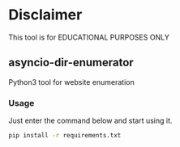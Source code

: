 # Disclaimer
This tool is for EDUCATIONAL PURPOSES ONLY

## asyncio-dir-enumerator
Python3 tool for website enumeration


### Usage
Just enter the command below and start using it.
```bash
pip install -r requirements.txt
```
